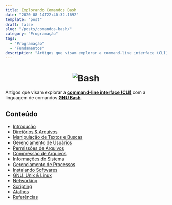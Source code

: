 ```yaml
---
title: Explorando Comandos Bash
date: "2020-08-14T22:40:32.169Z"
template: "post"
draft: false
slug: "/posts/comandos-bash/"
category: "Programação"
tags:
  - "Programação"
  - "Fundamentos"
description: "Artigos que visam explorar a command-line interface (CLI) com a linguagem de comandos GNU Bash."
---
```


<h1 align="center">
    <img alt="Bash" src="https://i.ibb.co/W5b899q/bash.png"> </br>
</h1>

Artigos que visam explorar a **[command-line interface (CLI)](https://en.wikipedia.org/wiki/Command-line_interface)** com a linguagem de comandos **[GNU Bash](https://en.wikipedia.org/wiki/Bash_(Unix_shell))**.

## Conteúdo

- [Introdução](https://github.com/the-akira/Comandos-Bash/blob/master/Conte%C3%BAdo/Introdu%C3%A7%C3%A3o.md)
- [Diretórios & Arquivos](https://github.com/the-akira/Comandos-Bash/blob/master/Conte%C3%BAdo/Diret%C3%B3rios%26Arquivos.md)
- [Manipulação de Textos e Buscas](https://github.com/the-akira/Comandos-Bash/blob/master/Conte%C3%BAdo/Manipula%C3%A7%C3%A3oTextos%26Buscas.md)
- [Gerenciamento de Usuários](https://github.com/the-akira/Comandos-Bash/blob/master/Conte%C3%BAdo/Usu%C3%A1rios.md)
- [Permissões de Arquivos](https://github.com/the-akira/Comandos-Bash/blob/master/Conte%C3%BAdo/Permiss%C3%B5es.md)
- [Compressão de Arquivos](https://github.com/the-akira/Comandos-Bash/blob/master/Conte%C3%BAdo/Compress%C3%A3o.md)
- [Informações do Sistema](https://github.com/the-akira/Comandos-Bash/blob/master/Conte%C3%BAdo/Informa%C3%A7%C3%B5es.md)
- [Gerenciamento de Processos](https://github.com/the-akira/Comandos-Bash/blob/master/Conte%C3%BAdo/Processos.md)
- [Instalando Softwares](https://github.com/the-akira/Comandos-Bash/blob/master/Conte%C3%BAdo/Softwares.md)
- [GNU, Unix & Linux](https://github.com/the-akira/Comandos-Bash/blob/master/Conte%C3%BAdo/GNUnixLinux.md)
- [Networking](https://github.com/the-akira/Comandos-Bash/blob/master/Conte%C3%BAdo/Networking.md)
- [Scripting](https://github.com/the-akira/Comandos-Bash/blob/master/Conte%C3%BAdo/Scripting.md)
- [Atalhos](https://github.com/the-akira/Comandos-Bash/blob/master/Conte%C3%BAdo/Atalhos.md)
- [Referências](https://github.com/the-akira/Comandos-Bash/blob/master/Conte%C3%BAdo/Refer%C3%AAncias.md)